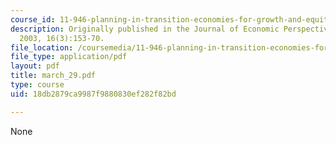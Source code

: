 ```yaml
---
course_id: 11-946-planning-in-transition-economies-for-growth-and-equity-spring-2004
description: Originally published in the Journal of Economic Perspectives, Summer
  2003, 16(3):153-70.
file_location: /coursemedia/11-946-planning-in-transition-economies-for-growth-and-equity-spring-2004/18db2879ca9987f9880830ef282f82bd_march_29.pdf
file_type: application/pdf
layout: pdf
title: march_29.pdf
type: course
uid: 18db2879ca9987f9880830ef282f82bd

---
```

None